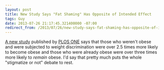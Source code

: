 ```yaml
---
layout: post
title: New Study Says "Fat Shaming" Has Opposite of Intended Effect
tags: Guy
date: 2013-07-26 21:17:45.321400000 -07:00
redirect_from: /2013/07/26/new-study-says-fat-shaming-has-opposite-of-intended-effect.html
---
```


[A new study][study] published by [PLOS ONE][plos-one] says that those who weren't obese and were subjected to weight discrimination were over 2.5 times more likely to become obese and those who were already obese were over three times more likely to *remain* obese. I'd say that pretty much puts the whole "stigmatize or not" debate to rest.

[plos-one]: http://www.plosone.org
[study]: http://www.plosone.org/article/info:doi/10.1371/journal.pone.0070048
